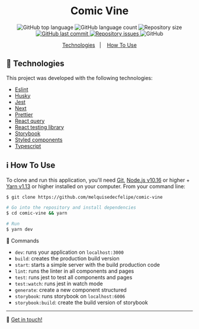 <h1 align="center">Comic Vine</h1>

<p align="center">
  <img alt="GitHub top language" src="https://img.shields.io/github/languages/top/melquisedecfelipe/comic-vine.svg">

  <img alt="GitHub language count" src="https://img.shields.io/github/languages/count/melquisedecfelipe/comic-vine.svg">

  <img alt="Repository size" src="https://img.shields.io/github/repo-size/melquisedecfelipe/comic-vine.svg">

  <a href="https://github.com/melquisedecfelipe/comic-vine/commits/master">
    <img alt="GitHub last commit" src="https://img.shields.io/github/last-commit/melquisedecfelipe/comic-vine.svg">
  </a>

  <a href="https://github.com/melquisedecfelipe/comic-vine/issues">
    <img alt="Repository issues" src="https://img.shields.io/github/issues/melquisedecfelipe/comic-vine.svg">
  </a>

  <img alt="GitHub" src="https://img.shields.io/github/license/melquisedecfelipe/comic-vine.svg">
</p>

<p align="center">
  <a href="#rocket-technologies">Technologies</a>&nbsp;&nbsp;&nbsp;|&nbsp;&nbsp;&nbsp;
  <a href="#information_source-how-to-use">How To Use</a>
</p>

## :rocket: Technologies

This project was developed with the following technologies:

- [Eslint](https://eslint.org/)
- [Husky](https://github.com/typicode/husky)
- [Jest](https://jestjs.io/)
- [Next](https://nextjs.org/)
- [Prettier](https://prettier.io/)
- [React query](https://react-query.tanstack.com/)
- [React testing library](https://testing-library.com/docs/react-testing-library/intro)
- [Storybook](https://storybook.js.org/)
- [Styled components](https://styled-components.com/)
- [Typescript](https://www.typescriptlang.org/)

## :information_source: How To Use

To clone and run this application, you'll need [Git](https://git-scm.com), [Node.js v10.16](https://nodejs.org/) or higher + [Yarn v1.13](https://yarnpkg.com/) or higher installed on your computer. From your command line:

```bash
$ git clone https://github.com/melquisedecfelipe/comic-vine

# Go into the repository and install dependencies
$ cd comic-vine && yarn

# Run
$ yarn dev
```

🔨 Commands
- `dev`: runs your application on `localhost:3000`
- `build`: creates the production build version
- `start`: starts a simple server with the build production code
- `lint`: runs the linter in all components and pages
- `test`: runs jest to test all components and pages
- `test:watch`: runs jest in watch mode
- `generate`: create a new component structured
- `storybook`: runs storybook on `localhost:6006`
- `storybook:build`: create the build version of storybook

---

:wave: [Get in touch!](https://www.linkedin.com/in/melquisedecfelipe/)

